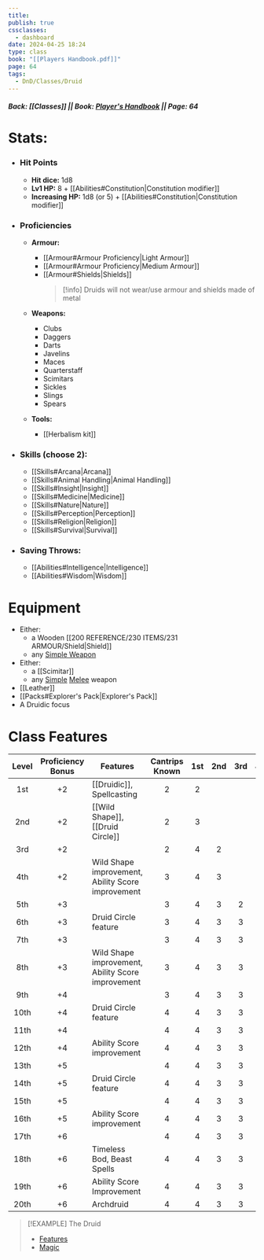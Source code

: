 ```yaml
---
title: 
publish: true
cssclasses:
  - dashboard
date: 2024-04-25 18:24
type: class
book: "[[Players Handbook.pdf]]"
page: 64
tags:
  - DnD/Classes/Druid
---
```

##### Back: [[Classes]] || Book: [Player's Handbook](https://drive.google.com/drive/folders/1O5bhpYizcIT5xxAoLOuzCRht_PVS7VSG?usp=sharing) || Page: 64

# Stats:
- ### Hit Points
	- **Hit dice:** 1d8
	- **Lv1 HP:** 8 + [[Abilities#Constitution|Constitution modifier]]
	- **Increasing HP:** 1d8 (or 5) + [[Abilities#Constitution|Constitution modifier]]
- ### Proficiencies
	- **Armour:** 
		- [[Armour#Armour Proficiency|Light Armour]]
		- [[Armour#Armour Proficiency|Medium Armour]]
		- [[Armour#Shields|Shields]] 
		  > [!info] Druids will not wear/use armour and shields made of metal

	- **Weapons:** 
		- Clubs
		- Daggers
		- Darts
		- Javelins
		- Maces
		- Quarterstaff
		- Scimitars
		- Sickles
		- Slings
		- Spears
	- **Tools:** 
		- [[Herbalism kit]]
- ### Skills (choose 2):
	- [[Skills#Arcana|Arcana]]
	- [[Skills#Animal Handling|Animal Handling]]
	- [[Skills#Insight|Insight]]
	- [[Skills#Medicine|Medicine]]
	- [[Skills#Nature|Nature]]
	- [[Skills#Perception|Perception]]
	- [[Skills#Religion|Religion]]
	- [[Skills#Survival|Survival]]
- ### Saving Throws:
	- [[Abilities#Intelligence|Intelligence]]
	- [[Abilities#Wisdom|Wisdom]]
# Equipment
- Either:
	- a Wooden [[200 REFERENCE/230 ITEMS/231 ARMOUR/Shield|Shield]]
	- any [Simple Weapon](https://benl0.github.io/The-Editors-Dungeon/tags/DnD/Weapons/Simple)
- Either:
	- a [[Scimitar]]
	- any [Simple](https://benl0.github.io/The-Editors-Dungeon/tags/DnD/Weapons/Simple) [Melee](https://benl0.github.io/The-Editors-Dungeon/tags/DnD/Weapons/Melee) weapon
- [[Leather]]
- [[Packs#Explorer's Pack|Explorer's Pack]]
- A Druidic focus

# Class Features

| Level | Proficiency<br>Bonus | Features                                          | Cantrips<br>Known | 1st | 2nd | 3rd | 4th | 5th | 6th | 7th | 8th | 9th |
| :---: | :------------------: | ------------------------------------------------- | :---------------: | :-: | :-: | :-: | :-: | :-: | :-: | :-: | :-: | :-: |
|  1st  |          +2          | [[Druidic]], Spellcasting                         |         2         |  2  |     |     |     |     |     |     |     |     |
|  2nd  |          +2          | [[Wild Shape]], [[Druid Circle]]                  |         2         |  3  |     |     |     |     |     |     |     |     |
|  3rd  |          +2          |                                                   |         2         |  4  |  2  |     |     |     |     |     |     |     |
|  4th  |          +2          | Wild Shape improvement, Ability Score improvement |         3         |  4  |  3  |     |     |     |     |     |     |     |
|  5th  |          +3          |                                                   |         3         |  4  |  3  |  2  |     |     |     |     |     |     |
|  6th  |          +3          | Druid Circle feature                              |         3         |  4  |  3  |  3  |     |     |     |     |     |     |
|  7th  |          +3          |                                                   |         3         |  4  |  3  |  3  |  1  |     |     |     |     |     |
|  8th  |          +3          | Wild Shape improvement, Ability Score improvement |         3         |  4  |  3  |  3  |  2  |     |     |     |     |     |
|  9th  |          +4          |                                                   |         3         |  4  |  3  |  3  |  3  |  1  |     |     |     |     |
| 10th  |          +4          | Druid Circle feature                              |         4         |  4  |  3  |  3  |  3  |  2  |     |     |     |     |
| 11th  |          +4          |                                                   |         4         |  4  |  3  |  3  |  3  |  2  |  1  |     |     |     |
| 12th  |          +4          | Ability Score improvement                         |         4         |  4  |  3  |  3  |  3  |  2  |  1  |     |     |     |
| 13th  |          +5          |                                                   |         4         |  4  |  3  |  3  |  3  |  2  |  1  |  1  |     |     |
| 14th  |          +5          | Druid Circle feature                              |         4         |  4  |  3  |  3  |  3  |  2  |  1  |  1  |     |     |
| 15th  |          +5          |                                                   |         4         |  4  |  3  |  3  |  3  |  2  |  1  |  1  |  1  |     |
| 16th  |          +5          | Ability Score improvement                         |         4         |  4  |  3  |  3  |  3  |  2  |  1  |  1  |  1  |     |
| 17th  |          +6          |                                                   |         4         |  4  |  3  |  3  |  3  |  2  |  1  |  1  |  1  |  1  |
| 18th  |          +6          | Timeless Bod, Beast Spells                        |         4         |  4  |  3  |  3  |  3  |  3  |  1  |  1  |  1  |  1  |
| 19th  |          +6          | Ability Score Improvement                         |         4         |  4  |  3  |  3  |  3  |  3  |  2  |  1  |  1  |  1  |
| 20th  |          +6          | Archdruid                                         |         4         |  4  |  3  |  3  |  3  |  3  |  2  |  2  |  1  |  1  |


> [!EXAMPLE] The Druid
> - [Features](https://benl0.github.io/The-Editors-Dungeon/tags/DnD/Features/Druid)
> - [Magic](https://benl0.github.io/The-Editors-Dungeon/tags/DnD/Spells/Class/Druid)


